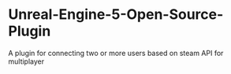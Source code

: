# Unreal-Engine-5-Open-Source-Plugin
A plugin for connecting two or more users based on steam API for multiplayer 
